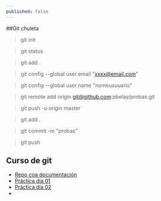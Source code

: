 ```yaml
---
published: false
---
```

##Git chuleta
>git init

>git status
 
>git add .

>git config --global user.email "xxxx@email.com"
 
>git config --global user.name "nomeusuuario"
 
>git remote add origin git@github.com:pbelay/probas.git
 
>git push -u  origin master
 
>git add .
 
>git commit -m "probas"
 
>git push

## Curso de git 
* [Repo coa documentación](https://github.com/pbelay/curso-git)
* [Práctica día 01](https://github.com/pbelay/ejemplo-repo-1)
* [Práctica dia 02](https://github.com/pbelay/RepoCursoDia02/blob/main/principal.md)
* 